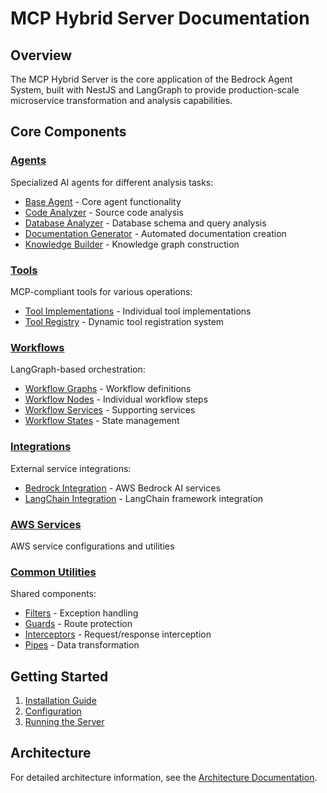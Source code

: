 # MCP Hybrid Server Documentation

## Overview

The MCP Hybrid Server is the core application of the Bedrock Agent System, built with NestJS and LangGraph to provide production-scale microservice transformation and analysis capabilities.

## Core Components

### [Agents](./agents/)
Specialized AI agents for different analysis tasks:
- [Base Agent](./agents/base/) - Core agent functionality
- [Code Analyzer](./agents/code-analyzer/) - Source code analysis
- [Database Analyzer](./agents/db-analyzer/) - Database schema and query analysis
- [Documentation Generator](./agents/documentation-generator/) - Automated documentation creation
- [Knowledge Builder](./agents/knowledge-builder/) - Knowledge graph construction

### [Tools](./tools/)
MCP-compliant tools for various operations:
- [Tool Implementations](./tools/implementations/) - Individual tool implementations
- [Tool Registry](./tools/registry/) - Dynamic tool registration system

### [Workflows](./workflows/)
LangGraph-based orchestration:
- [Workflow Graphs](./workflows/graphs/) - Workflow definitions
- [Workflow Nodes](./workflows/nodes/) - Individual workflow steps
- [Workflow Services](./workflows/services/) - Supporting services
- [Workflow States](./workflows/states/) - State management

### [Integrations](./integrations/)
External service integrations:
- [Bedrock Integration](./integrations/bedrock/) - AWS Bedrock AI services
- [LangChain Integration](./integrations/langchain/) - LangChain framework integration

### [AWS Services](./aws/)
AWS service configurations and utilities

### [Common Utilities](./common/)
Shared components:
- [Filters](./common/filters/) - Exception handling
- [Guards](./common/guards/) - Route protection
- [Interceptors](./common/interceptors/) - Request/response interception
- [Pipes](./common/pipes/) - Data transformation

## Getting Started

1. [Installation Guide](../../tutorials/getting-started/installation.md)
2. [Configuration](./config/)
3. [Running the Server](../../tutorials/getting-started/running-server.md)

## Architecture

For detailed architecture information, see the [Architecture Documentation](../../architecture/system-overview/mcp-server-architecture.md).